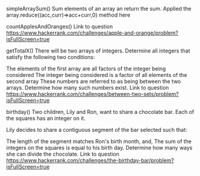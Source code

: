 simpleArraySum()
Sum elements of an array an return the sum. Applied the array.reduce((acc,curr)=>acc+curr,0) method here

countApplesAndOranges()
Link to question https://www.hackerrank.com/challenges/apple-and-orange/problem?isFullScreen=true

getTotalX()
There will be two arrays of integers. Determine all integers that satisfy the following two conditions:

The elements of the first array are all factors of the integer being considered
The integer being considered is a factor of all elements of the second array
These numbers are referred to as being between the two arrays. Determine how many such numbers exist.
Link to question https://www.hackerrank.com/challenges/between-two-sets/problem?isFullScreen=true

birthday()
Two children, Lily and Ron, want to share a chocolate bar. Each of the squares has an integer on it.

Lily decides to share a contiguous segment of the bar selected such that:

The length of the segment matches Ron's birth month, and,
The sum of the integers on the squares is equal to his birth day.
Determine how many ways she can divide the chocolate.
Link to question https://www.hackerrank.com/challenges/the-birthday-bar/problem?isFullScreen=true